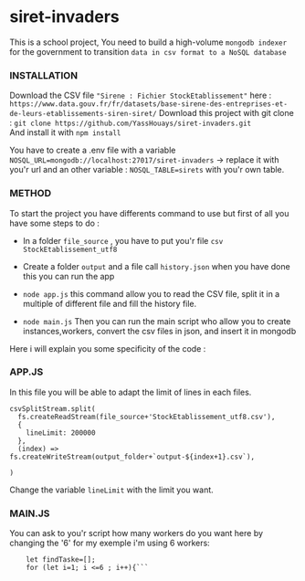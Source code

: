 # siret-invaders

This is a school project, You need to build a high-volume ```mongodb indexer``` for the government to transition ```data in csv format to a NoSQL database```

### INSTALLATION
Download the CSV file ```"Sirene : Fichier StockEtablissement"``` here : ```https://www.data.gouv.fr/fr/datasets/base-sirene-des-entreprises-et-de-leurs-etablissements-siren-siret/```
Download this project with git clone : ``` git clone https://github.com/YassHouays/siret-invaders.git ``` </Br>
And install it with ```npm install```

You have to create a .env file with a variable ```NOSQL_URL=mongodb://localhost:27017/siret-invaders``` -> replace it with you'r url and an other variable : ```NOSQL_TABLE=sirets``` with you'r own table.

### METHOD 

To start the project you have differents command to use but first of all you have some steps to do : 

  - In a folder ```file_source``` , you have to put you'r file ```csv StockEtablissement_utf8```
  
  - Create a folder ```output``` and a file call ```history.json``` when you have done this you can run the app

  - ```node app.js``` this command allow you to read the CSV file, split it in a multiple of different file and fill the history file.
  
  - ```node main.js``` Then you can run the main script who allow you to create instances,workers, convert the csv files in json, and insert it in mongodb


Here i will explain you some specificity of the code : 

### APP.JS

In this file you will be able to adapt the limit of lines in each files. 

```
csvSplitStream.split(
  fs.createReadStream(file_source+'StockEtablissement_utf8.csv'),
  {
    lineLimit: 200000
  },
  (index) => fs.createWriteStream(output_folder+`output-${index+1}.csv`),

)
```
Change the variable ```lineLimit``` with the limit you want.

### MAIN.JS

You can ask to you'r script how many workers do you want here by changing the '6' for my exemple i'm using 6 workers:  

```const per_worker = Math.round(history.length / 6);
    let findTaske=[];
    for (let i=1; i <=6 ; i++){```
    
  
